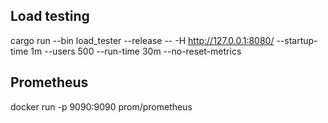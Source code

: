 ## Load testing

cargo run --bin load_tester --release -- -H http://127.0.0.1:8080/ --startup-time 1m --users 500 --run-time 30m --no-reset-metrics

## Prometheus

docker run -p 9090:9090 prom/prometheus
